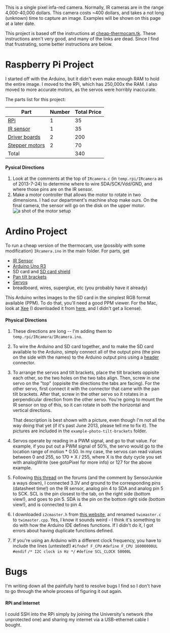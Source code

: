 This is a single pixel infa-red camera. Normally, IR cameras are in the range
4,000-40,000 dollars. This camera costs ~400 dollars, and takes a not long
(unknown) time to capture an image. Examples will be shown on this page at a
later date.

This project is based off the instructions at [cheap-thermocam.tk][1]. These
instructions aren't very good, and many of the links are dead. Since I find that
frustrating, some better instructions are below. 

Raspberry Pi Project
====================
I started off with the Arduino, but it didn't even make enough RAM to hold the
entire image. I moved to the RPi, which has 250,000x the RAM. I also moved to
more accurate motors, as the servos were horribly inaccurate.

The parts list for this project:

| Part                      | Number   | Total Price   |
| ----------------          | -------- | ------------- |
| [RPi][rpi]                | 1        | 35            |
| [IR sensor][ir]           | 1        | 35            |
| [Driver boards][driver]   | 2        | 200           |
| [Stepper motors][stepper] | 2        | 70            |
| Total                     |          | 340           |

#### Pysical Directions
1. Look at the comments at the top of `IRcamera.c` (in `temp.rpi/IRcamera` as
   of 2013-7-24) to determine where to wire
   SDA/SCK/Vdd/GND, and where those pins are on the IR sensor.
2. Make a motor controller that allows the motor to rotate in two dimensions. I
   had our department's machine shop make ours. On the final camera, the sensor
   will go on the disk on the upper motor.
   ![a shot of the motor setup][motors]


Ardino Project
================
To run a cheap version of the thermocam, use (possibly with some modification)
`IRcamera.ino` in the main folder. For parts, get
* [IR Sensor][ir3accurate]
* [Arduino Uno R3][arduino]
* SD card and [SD card shield][SD]
* [Pan tilt brackets][pan]
* [Servos][servos]
* breadboard, wires, superglue, etc (you probably have it already)

This Arduino writes images to the SD card in the simplest RGB format available
(PPM). To do that, you'll need a good PPM viewer. For the Mac, look at
[Xee][xee] (I downloaded it from [here][free-xee], and I didn't get a license).



#### Physical Directions
1. These directions are long -- I'm adding them to `temp.rpi/IRcamera/IRcamera.ino`.
1. To wire the Arduino and SD card together, and to make the SD card available
   to the Arduino, simply connect all of the output pins (the pins on the side
   with the names) to the Arduino output pins using a [header][header]
   connector.

2. To arrange the servos and tilt brackets, place the tilt brackets oppisite
   each other, so the two holes on the two tabs align. Then, screw in one servo
   on the "top" (oppisite the directions the tabs are facing). For the other
   servo, first connect it with the connector that came with the pan tilt
   brackets. After that, screw in the other servo so it rotates in a
   perpendicular direction from the other servo. You're going to mount the IR
   sensor on top of this, so it can rotate in both the horizontal and vertical
   directions.

   That description is best shown with a picture, even though I'm not all the
   way doing that yet (if it's past June 2013, please tell me to fix it). The
   pictures are included in the `example-photo-tilt-brackets` folder.

3. Servos operate by reading in a PWM signal, and go to that value. For example,
   if you put out a PWM signal of 50%, the servo would go to the location range
   of motion * 0.50. In my case, the servos can read values between 0 and 255,
   so 170 * X / 255, where X is the duty cycle you set with analogWrite (see
   gotoPixel for more info) or 127 for the above example.

4. Following [this thread][thread] on the forums (and the comment by
   SensorJunkie a ways down), I connected 3.3V and ground to the corresponding
   pins (datasheet time!) on the IR sensor, analog pin 4 to SDA and analog pin 5
   to SCK. SCL is the pin closest to the tab, on the right side (bottom view!),
   and goes to pin 5. SDA is the pin on the bottom right side (bottom view!),
   and is connected to pin 4.

5. I downloaded `i2cmaster.h` from [this website][i2cmaster], and renamed
   `twimaster.c` to `twimaster.cpp`. Yes, I know it sounds weird - I think it's
   something to do with how the Arduino IDE defines functions. If I didn't do
   it, I got errors about having duplicate functions defined.
   
6. If you're using an Arduino with a different clock frequency, you have to
   include the lines (untested!)
   `#ifndef F_CPU` `#define F_CPU 16000000UL` `#endif` `/* I2C clock in Hz */`
   `#define SCL_CLOCK 50000L`


Bugs
===================================

I'm writing down all the painfully hard to resolve bugs I find so I don't have
to go through the whole process of figuring it out again.

#### RPi and Internet
I could SSH into the RPi simply by joining the University's network (the
unprotected one) and sharing my internet via a USB-ethernet cable I bought.







[1]:http://www.cheap-thermocam.net/old-version/
[servos]:https://www.sparkfun.com/products/9065
[pan]:https://www.sparkfun.com/products/10335
[arduino]:https://www.sparkfun.com/products/11021
[ir3accurate]:http://www.futureelectronics.com/en/technologies/semiconductors/analog/sensors/temperature/Pages/3003055-MLX90614ESF-DCI-000-TU.aspx?IM=0
[SD]:https://www.sparkfun.com/products/9802
[header]:http://en.wikipedia.org/wiki/Pin\_header
[picture]:https://raw.github.com/scottsievert/IRcamera/master/pan-tilt-brackets.jpg
[i2cmaster]:homepage.hispeed.ch/peterfleury/avr-software.html
[thread]:http://forum.arduino.cc/index.php/topic,21317.0.html
[stepper]:http://www.phidgets.com/products.php?category=23&product_id=3317_1

[driver]:http://www.phidgets.com/products.php?product\_id=1067
[ir]:http://www.futureelectronics.com/en/technologies/semiconductors/analog/sensors/temperature/Pages/3003055-MLX90614ESF-DCI-000-TU.aspx?IM=0
[rpi]:http://www.raspberrypi.org
[motors]:https://raw.github.com/scottsievert/IRcamera/master/motors.jpg


[xee]:http://xee.c3.cx
[free-xee]:https://www.macupdate.com/app/mac/19978/xee
